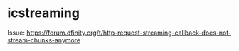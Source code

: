 # icstreaming

Issue: https://forum.dfinity.org/t/http-request-streaming-callback-does-not-stream-chunks-anymore
